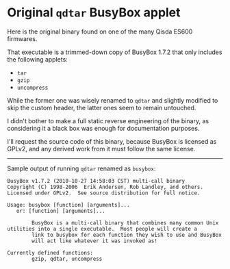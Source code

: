 # Original `qdtar` BusyBox applet

Here is the original binary found on one of the many Qisda ES600 firmwares.

That executable is a trimmed-down copy of BusyBox 1.7.2 that only includes the following applets:

  * `tar`
  * `gzip`
  * `uncompress`

While the former one was wisely renamed to `qdtar` and slightly modified to skip the custom header, the latter ones seem to remain untouched.

I didn't bother to make a full static reverse engineering of the binary, as considering it a black box was enough for documentation purposes.

I'll request the source code of this binary, because BusyBox is licensed as GPLv2, and any derived work from it must follow the same license.

***

Sample output of running `qdtar` renamed as `busybox`:

    BusyBox v1.7.2 (2010-10-27 14:58:03 CST) multi-call binary
    Copyright (C) 1998-2006  Erik Andersen, Rob Landley, and others.
    Licensed under GPLv2.  See source distribution for full notice.
    
    Usage: busybox [function] [arguments]...
       or: [function] [arguments]...
    
            BusyBox is a multi-call binary that combines many common Unix   utilities into a single executable.  Most people will create a
            link to busybox for each function they wish to use and BusyBox
            will act like whatever it was invoked as!
    
    Currently defined functions:
            gzip, qdtar, uncompress
